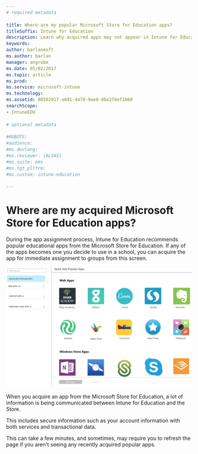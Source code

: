 ```yaml
---
# required metadata

title: Where are my popular Microsoft Store for Education apps?
titleSuffix: Intune for Education
description: Learn why acquired apps may not appear in Intune for Education.
keywords:
author: barlanmsft
ms.author: barlan
manager: angrobe
ms.date: 05/02/2017
ms.topic: article
ms.prod:
ms.service: microsoft-intune
ms.technology:
ms.assetid: 08502917-a691-447d-9ae8-8be2f6ef1b68
searchScope:
- IntuneEDU

# optional metadata

#ROBOTS:
#audience:
#ms.devlang:
#ms.reviewer: [ALIAS]
#ms.suite: ems
#ms.tgt_pltfrm:
#ms.custom: intune-education

---
```


# Where are my acquired Microsoft Store for Education apps?

During the app assignment process, Intune for Education recommends popular educational apps from the Microsoft Store for Education. If any of the apps becomes one you decide to use in a school, you can acquire the app for immediate assignment to groups from this screen.

  ![Popular apps page during assignment process](./media/apps-008-add-popular-apps.png)

When you acquire an app from the Microsoft Store for Education, a lot of information is being communicated between Intune for Education and the Store.

This includes secure information such as your account information with both services and transactional data.

This can take a few minutes, and sometimes, may require you to refresh the page if you aren't seeing any recently acquired popular apps.
